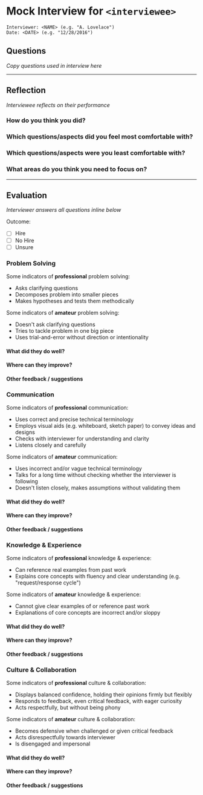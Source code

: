 # Mock Interview for `<interviewee>`

```
Interviewer: <NAME> (e.g. "A. Lovelace")
Date: <DATE> (e.g. "12/28/2016")
```

## Questions

_Copy questions used in interview here_

---

## Reflection

_Interviewee reflects on their performance_

### How do you think you did?

### Which questions/aspects did you feel most comfortable with?

### Which questions/aspects were you least comfortable with?

### What areas do you think you need to focus on?

---

## Evaluation

_Interviewer answers all questions inline below_

Outcome:
- [ ] Hire
- [ ] No Hire
- [ ] Unsure

### Problem Solving

Some indicators of **professional** problem solving:

- Asks clarifying questions
- Decomposes problem into smaller pieces
- Makes hypotheses and tests them methodically

Some indicators of **amateur** problem solving:

- Doesn't ask clarifying questions
- Tries to tackle problem in one big piece
- Uses trial-and-error without direction or intentionality

#### What did they do well?

#### Where can they improve?

#### Other feedback / suggestions

### Communication

Some indicators of **professional** communication:

- Uses correct and precise technical terminology
- Employs visual aids (e.g. whiteboard, sketch paper) to convey ideas and designs
- Checks with interviewer for understanding and clarity
- Listens closely and carefully

Some indicators of **amateur** communication:

- Uses incorrect and/or vague technical terminology
- Talks for a long time without checking whether the interviewer is following
- Doesn't listen closely, makes assumptions without validating them

#### What did they do well?

#### Where can they improve?

#### Other feedback / suggestions

### Knowledge & Experience

Some indicators of **professional** knowledge & experience:

- Can reference real examples from past work
- Explains core concepts with fluency and clear understanding (e.g. "request/response cycle")

Some indicators of **amateur** knowledge & experience:

- Cannot give clear examples of or reference past work
- Explanations of core concepts are incorrect and/or sloppy

#### What did they do well?

#### Where can they improve?

#### Other feedback / suggestions

### Culture & Collaboration

Some indicators of **professional** culture & collaboration:

- Displays balanced confidence, holding their opinions firmly but flexibly
- Responds to feedback, even critical feedback, with eager curiosity
- Acts respectfully, but without being phony

Some indicators of **amateur** culture & collaboration:

- Becomes defensive when challenged or given critical feedback
- Acts disrespectfully towards interviewer
- Is disengaged and impersonal

#### What did they do well?

#### Where can they improve?

#### Other feedback / suggestions
